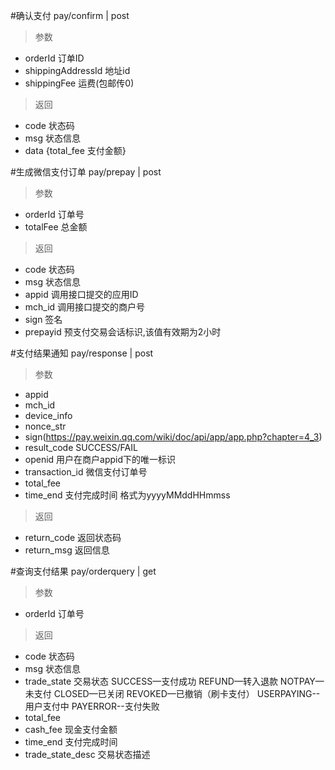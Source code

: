 #确认支付
pay/confirm | post
> 参数
* orderId 订单ID
* shippingAddressId  地址id
* shippingFee 运费(包邮传0)

> 返回  
* code 状态码
* msg 状态信息
* data {total_fee 支付金额}

#生成微信支付订单
pay/prepay | post
> 参数
* orderId 订单号
* totalFee 总金额

> 返回
* code 状态码
* msg  状态信息
* appid  调用接口提交的应用ID
* mch_id 调用接口提交的商户号
* sign 签名
* prepayid  预支付交易会话标识,该值有效期为2小时

#支付结果通知
pay/response | post
> 参数
* appid
* mch_id
* device_info
* nonce_str
* sign(https://pay.weixin.qq.com/wiki/doc/api/app/app.php?chapter=4_3)
* result_code SUCCESS/FAIL
* openid 用户在商户appid下的唯一标识
* transaction_id 微信支付订单号
* total_fee
* time_end 支付完成时间 格式为yyyyMMddHHmmss

> 返回
* return_code 返回状态码
* return_msg  返回信息

#查询支付结果
pay/orderquery | get
> 参数
* orderId 订单号

> 返回
* code 状态码
* msg  状态信息
* trade_state 交易状态 SUCCESS—支付成功 REFUND—转入退款 NOTPAY—未支付 CLOSED—已关闭 REVOKED—已撤销（刷卡支付） USERPAYING--用户支付中 PAYERROR--支付失败
* total_fee 
* cash_fee 现金支付金额
* time_end 支付完成时间
* trade_state_desc 交易状态描述



